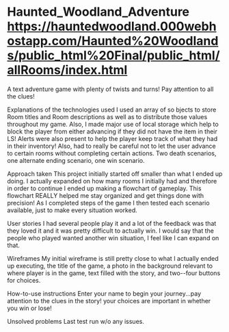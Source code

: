 # Haunted_Woodland_Adventure    https://hauntedwoodland.000webhostapp.com/Haunted%20Woodlands/public_html%20Final/public_html/allRooms/index.html

A text adventure game with plenty of twists and turns! Pay attention to all the clues!


Explanations of the technologies used
I used an array of so bjects to store Room titles and Room descriptions as well as to distribute those values throughout my game. Also, I made major use of local storage which help to block the player from either advancing if they did not have the item in their LS! Alerts were also present to help the player keep track of what they had in their inventory! Also, had to really be careful not to let the user advance to certain rooms without completing certain actions. Two death scenarios, one alternate ending scenario, one win scenario.

Approach taken
This project initially started off smaller than what I ended up doing. I actually expanded on how many rooms I initially had and therefore in order to continue I ended up making a flowchart of gameplay. This flowchart REALLY helped me stay organized and get things done with precision! As I completed steps of the game I then tested each scenario available, just to make every situation worked.

User stories
I had several people play it and a lot of the feedback was that they loved it and it was pretty difficult to actually win. I would say that the people who played wanted another win situation, I feel like I can expand on that.

Wireframes
My initial wireframe is still pretty close to what I actually ended up executing, the title of the game, a photo in the background relevant to where player is in the game, text filled with the story, and two--four buttons for choices.

How-to-use instructions
Enter your name to begin your journey...pay attention to the clues in the story! your choices are important in whether you win or lose!

Unsolved problems
Last test run w/o any issues.

